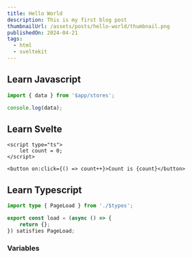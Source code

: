 ```yaml
---
title: Hello World
description: This is my first blog post
thumbnailUrl: /assets/posts/hello-world/thumbnail.png
publishedOn: 2024-04-21
tags:
  - html
  - sveltekit
---
```


## Learn Javascript

```javascript
import { data } from '$app/stores';

console.log(data);
```

## Learn Svelte

```svelte
<script type="ts">
	let count = 0;
</script>

<button on:click={() => count++}>Count is {count}</button>
```

## Learn Typescript

```typescript
import type { PageLoad } from './$types';

export const load = (async () => {
	return {};
}) satisfies PageLoad;
```

### Variables
